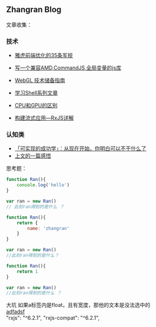 ## Zhangran Blog

文章收集：

### 技术
* [雅虎前端优化的35条军规](http://www.cnblogs.com/xianyulaodi/p/5755079.html)

* [写一个兼容AMD,CommandJS,全局变量的js库](https://75team.com/post/%E8%AF%91%E7%A5%9E%E9%A9%AC%E6%98%AFamd-commonjs-umd.html)
* [WebGL 技术储备指南](http://taobaofed.org/blog/2015/12/21/webgl-handbook)
* [学习Shell系列文章](http://shuyi.me/2018/07/02/quick_start_of_shell/quick_start_of_shell_00_guide/)
* [CPU和GPU的区别](https://www.zhihu.com/question/19903344)
* [构建流式应用—RxJS详解](http://www.alloyteam.com/2016/12/learn-rxjs/)

### 认知类

* [「可实现的成功学」：从现在开始，你明白可以不干什么了](http://daily.zhihu.com/story/2224051)
* [上文的一篇感悟](https://www.aboydfd.com/life/2017/05/31/whatCanWeGetFromWatchLive)


思考题：


``` javascript
function Ran(){
    console.log('hello')
}

var ran = new Ran()
// 此刻ran得到的是什么 ？

function Ran(){
    return {
        name: 'zhangran'
    }
}

var ran = new Ran()
//此刻ran得到的是什么？

function Ran(){
    return 1
}

var ran = new Ran()
//此刻ran得到的是什么 ？
```

大坑
<a href="#" style="float:left; width: 500px">adfadsf</a>
如果a标签内是float，且有宽度，那他的文本是没法选中的

 "rxjs": "^6.2.1",
    "rxjs-compat": "^6.2.1",

    
